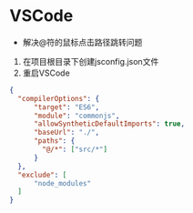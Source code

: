 # VSCode

- 解决@符的鼠标点击路径跳转问题

1. 在项目根目录下创建jsconfig.json文件
2. 重启VSCode

```json
{
  "compilerOptions": {
      "target": "ES6",
      "module": "commonjs",
      "allowSyntheticDefaultImports": true,
      "baseUrl": "./",
      "paths": {
        "@/*": ["src/*"]
      }
  },
  "exclude": [
      "node_modules"
  ]
}
```

